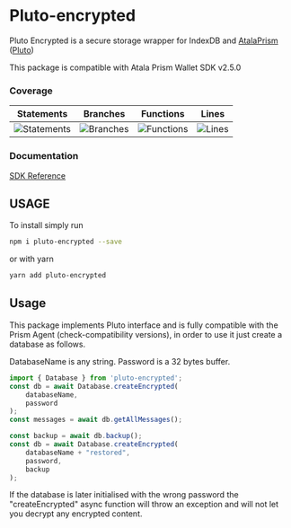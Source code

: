 # Pluto-encrypted
Pluto Encrypted is a secure storage wrapper for IndexDB and [AtalaPrism ](https://input-output-hk.github.io/atala-prism-wallet-sdk-ts/)([Pluto](https://input-output-hk.github.io/atala-prism-wallet-sdk-ts/interfaces/Domain.Pluto.html))

This package is compatible with Atala Prism Wallet SDK v2.5.0

### Coverage
| Statements                  | Branches                | Functions                 | Lines             |
| --------------------------- | ----------------------- | ------------------------- | ----------------- |
| ![Statements](https://raw.githubusercontent.com/elribonazo/pluto-encrypted/master/coverage/badge-statements.svg) | ![Branches](https://raw.githubusercontent.com/elribonazo/pluto-encrypted/master/coverage/badge-branches.svg) | ![Functions](https://raw.githubusercontent.com/elribonazo/pluto-encrypted/master/coverage/badge-functions.svg) | ![Lines](https://raw.githubusercontent.com/elribonazo/pluto-encrypted/master/coverage/badge-lines.svg) |

### Documentation

[SDK Reference](https://github.com/elribonazo/pluto-encrypted/blob/master/modules.md)

## USAGE
To install simply run

```bash
npm i pluto-encrypted --save
```

or with yarn

```bash
yarn add pluto-encrypted
```

## Usage
This package implements Pluto interface and is fully compatible with the Prism Agent (check-compatibility versions), in order to use it just create a database as follows.

DatabaseName is any string.
Password is a 32 bytes buffer.

```typescript
import { Database } from 'pluto-encrypted';
const db = await Database.createEncrypted(
    databaseName,
    password
);
const messages = await db.getAllMessages();

const backup = await db.backup();
const db = await Database.createEncrypted(
    databaseName + "restored",
    password,
    backup
);

```

If the database is later initialised with the wrong password the "createEncrypted" async function will throw an exception and will not let you decrypt any encrypted content.

